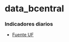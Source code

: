 # data_bcentral

### Indicadores diarios

- [Fuente UF](http://si3.bcentral.cl/Indicadoressiete/secure/Indicadoresdiarios.aspx)

